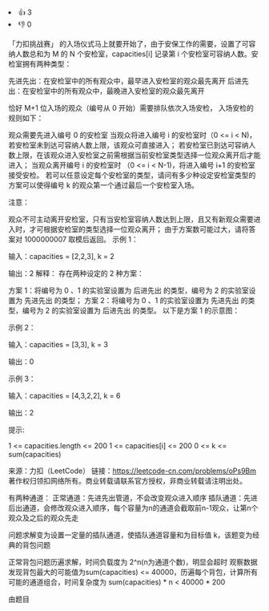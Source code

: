 <div><li>👍 3</li><li>👎 0</li></div>

「力扣挑战赛」 的入场仪式马上就要开始了，由于安保工作的需要，设置了可容纳人数总和为 M 的 N 个安检室，capacities[i] 记录第 i 个安检室可容纳人数。安检室拥有两种类型：

先进先出：在安检室中的所有观众中，最早进入安检室的观众最先离开
后进先出：在安检室中的所有观众中，最晚进入安检室的观众最先离开


恰好 M+1 位入场的观众（编号从 0 开始）需要排队依次入场安检， 入场安检的规则如下：

观众需要先进入编号 0 的安检室
当观众将进入编号 i 的安检室时（0 <= i < N)，
若安检室未到达可容纳人数上限，该观众可直接进入；
若安检室已到达可容纳人数上限，在该观众进入安检室之前需根据当前安检室类型选择一位观众离开后才能进入；
当观众离开编号 i 的安检室时 （0 <= i < N-1)，将进入编号 i+1 的安检室接受安检。
若可以任意设定每个安检室的类型，请问有多少种设定安检室类型的方案可以使得编号 k 的观众第一个通过最后一个安检室入场。

注意：

观众不可主动离开安检室，只有当安检室容纳人数达到上限，且又有新观众需要进入时，才可根据安检室的类型选择一位观众离开；
由于方案数可能过大，请将答案对 1000000007 取模后返回。
示例 1：

输入：capacities = [2,2,3], k = 2

输出：2
解释：
存在两种设定的 2 种方案：

方案 1：将编号为 0 、1 的实验室设置为 后进先出 的类型，编号为 2 的实验室设置为 先进先出 的类型；
方案 2：将编号为 0 、1 的实验室设置为 先进先出 的类型，编号为 2 的实验室设置为 后进先出 的类型。
以下是方案 1 的示意图：


示例 2：

输入：capacities = [3,3], k = 3

输出：0

示例 3：

输入：capacities = [4,3,2,2], k = 6

输出：2

提示:

1 <= capacities.length <= 200
1 <= capacities[i] <= 200
0 <= k <= sum(capacities)

来源：力扣（LeetCode）
链接：https://leetcode-cn.com/problems/oPs9Bm
著作权归领扣网络所有。商业转载请联系官方授权，非商业转载请注明出处。


有两种通道：
正常通道：先进先出管道，不会改变观众进入顺序
插队通道：先进后出通道，会修改观众进入顺序，每个容量为n的通道会截取前n-1观众，让第n个观众及之后的观众先走

问题求解变为设置一定量的插队通道，使插队通道容量和为目标值 k，该题变为经典的背包问题

正常背包问题历遍求解，时间负载度为 2^n(n为通道个数)，明显会超时
观察数据发现背包最大的可能值为sum(capacities) <= 40000，历遍每个背包，计算所有可能的通道组合，时间复杂度为 sum(capacities) * n < 40000 * 200

由题目